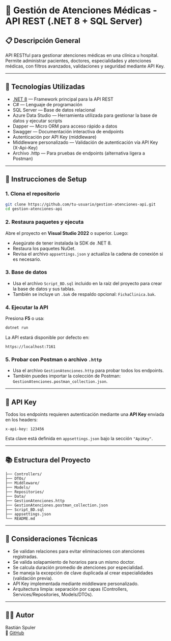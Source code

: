 # 🏥 Gestión de Atenciones Médicas - API REST (.NET 8 + SQL Server)

## 📋 Descripción General

API RESTful para gestionar atenciones médicas en una clínica u hospital. Permite administrar pacientes, doctores, especialidades y atenciones médicas, con filtros avanzados, validaciones y seguridad mediante API Key.

---

## 🧰 Tecnologías Utilizadas

- [.NET 8](https://dotnet.microsoft.com/) — Framework principal para la API REST
- C# — Lenguaje de programación
- SQL Server — Base de datos relacional
- Azure Data Studio — Herramienta utilizada para gestionar la base de datos y ejecutar scripts
- Dapper — Micro ORM para acceso rápido a datos
- Swagger — Documentación interactiva de endpoints
- Autenticación por API Key (middleware)
- Middleware personalizado — Validación de autenticación vía API Key (X-Api-Key)
- Archivo .http — Para pruebas de endpoints (alternativa ligera a Postman)

---

## 🚀 Instrucciones de Setup

### 1. Clona el repositorio

```bash
git clone https://github.com/tu-usuario/gestion-atenciones-api.git
cd gestion-atenciones-api
```

### 2. Restaura paquetes y ejecuta

Abre el proyecto en **Visual Studio 2022** o superior. Luego:

- Asegúrate de tener instalada la SDK de .NET 8.
- Restaura los paquetes NuGet.
- Revisa el archivo `appsettings.json` y actualiza la cadena de conexión si es necesario.

### 3. Base de datos

- Usa el archivo `Script_BD.sql` incluido en la raíz del proyecto para crear la base de datos y sus tablas.
- También se incluye un `.bak` de respaldo opcional: `FichaClinica.bak`.

### 4. Ejecutar la API

Presiona **F5** o usa:

```bash
dotnet run
```

La API estará disponible por defecto en:

```
https://localhost:7161
```

### 5. Probar con Postman o archivo `.http`

- Usa el archivo `GestionAtenciones.http` para probar todos los endpoints.
- También puedes importar la colección de Postman: `GestionAtenciones.postman_collection.json`.

---

## 🔐 API Key

Todos los endpoints requieren autenticación mediante una **API Key** enviada en los headers:

```
x-api-key: 123456
```

Esta clave está definida en `appsettings.json` bajo la sección `"ApiKey"`.

---

## 📚 Estructura del Proyecto

```
├── Controllers/
├── DTOs/
├── Middleware/
├── Models/
├── Repositories/
├── Data/
├── GestionAtenciones.http
├── GestionAtenciones.postman_collection.json
├── Script_BD.sql
├── appsettings.json
└── README.md
```

---

## 📌 Consideraciones Técnicas

- Se validan relaciones para evitar eliminaciones con atenciones registradas.
- Se valida solapamiento de horarios para un mismo doctor.
- Se calcula duración promedio de atenciones por especialidad.
- Se maneja la excepción de clave duplicada al crear especialidades (validación previa).
- API Key implementada mediante middleware personalizado.
- Arquitectura limpia: separación por capas (Controllers, Services/Repositories, Models/DTOs).

---

## 👨‍💻 Autor

Bastián Spuler  
🔗 [GitHub](https://github.com/andrxxsv122)
